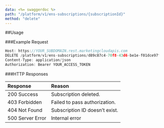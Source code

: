 ```yaml
---
data: <%= swaggerdoc %>
path: "/platform/v1/ens-subscriptions/{subscriptionId}"
method: "delete"
---
```

##Usage

###Example Request
```js
Host: https://YOUR_SUBDOMAIN.rest.marketingcloudapis.com
DELETE /platform/v1/ens-subscriptions/d89c87c4-70f8-43d6-be1e-f01dce97fe4c
Content-Type: application/json
Authorization: Bearer YOUR_ACCESS_TOKEN
```

###HTTP Responses
<table class="table table-hover">
<thead align="left">
<tr>
<th>Response</th>
<th>Reason</th>
</tr>
</thead>
<tbody>
<tr>
<td>200 Success</td>
<td>Subscription deleted.</td>
</tr>
<tr>
<td>403 Forbidden</td>
<td>Failed to pass authorization.</td>
</tr>
<tr>
<td>404 Not Found</td>
<td>Subscription ID doesn’t exist.</td>
</tr>
<tr>
<td>500 Server Error</td>
<td>Internal error</td>
</tr>
</tbody>
</table>
